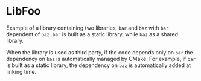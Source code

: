 # LibFoo

Example of a library containing two libraries, `bar` and `baz` with `bar` dependent of `baz`.
`bar` is built as a static library, while `baz` as a shared library.

When the library is used as third party, if the code depends only on `bar` the 
dependency on `baz` is automatically managed by CMake. For example, if `bar` is
built as a static library, the dependency on `baz` is automatically added at linking
time.
